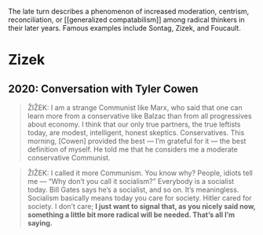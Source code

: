 The late turn describes a phenomenon of increased moderation, centrism, reconciliation, or [[generalized compatabilism]] among radical thinkers in their later years. Famous examples include Sontag, Zizek, and Foucault.

# Zizek

## 2020: Conversation with Tyler Cowen

> ŽIŽEK: I am a strange Communist like Marx, who said that one can learn more from a conservative like Balzac than from all progressives about economy. I think that our only true partners, the true leftists today, are modest, intelligent, honest skeptics. Conservatives. This morning, [Cowen] provided the best — I’m grateful for it — the best definition of myself. He told me that he considers me a moderate conservative Communist. 

> ŽIŽEK: I called it more Communism. You know why? People, idiots tell me — “Why don’t you call it socialism?” Everybody is a socialist today. Bill Gates says he’s a socialist, and so on. It’s meaningless. Socialism basically means today you care for society. Hitler cared for society. I don’t care; **I just want to signal that, as you nicely said now, something a little bit more radical will be needed. That’s all I’m saying.**